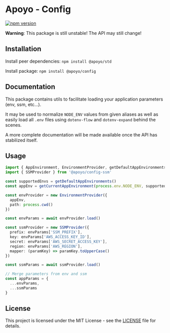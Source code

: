# Apoyo - Config

[![npm version](https://badgen.net/npm/v/@apoyo/config)](https://www.npmjs.com/package/@apoyo/config)

**Warning**: This package is still unstable! The API may still change!

## Installation

Install peer dependencies:
`npm install @apoyo/std`

Install package:
`npm install @apoyo/config`

## Documentation

This package contains utils to facilitate loading your application parameters (env, ssm, etc...).

It may be used to normalize `NODE_ENV` values from given aliases as well as easily load all `.env` files using `dotenv-flow` and `dotenv-expand` behind the scenes.

A more complete documentation will be made available once the API has stabilized itself.

## Usage

```ts
import { AppEnvironment, EnvironmentProvider, getDefaultAppEnvironments, getCurrentAppEnvironment } from '@apoyo/config'
import { SSMProvider } from '@apoyo/config-ssm'

const supportedEnvs = getDefaultAppEnvironments()
const appEnv = getCurrentAppEnvironment(process.env.NODE_ENV, supportedEnvs)

const envProvider = new EnvironmentProvider({
  appEnv,
  path: process.cwd()
})

const envParams = await envProvider.load()

const ssmProvider = new SSMProvider({
  prefix: envParams['SSM_PREFIX'],
  key: envParams['AWS_ACCESS_KEY_ID'],
  secret: envParams['AWS_SECRET_ACCESS_KEY'],
  region: envParams['AWS_REGION'],
  mapper: (paramKey) => paramKey.toUpperCase()
})

const ssmParams = await ssmProvider.load()

// Merge parameters from env and ssm
const appParams = {
  ...envParams,
  ...ssmParams
}
```

## License

This project is licensed under the MIT License - see the [LICENSE](LICENSE) file for details.
